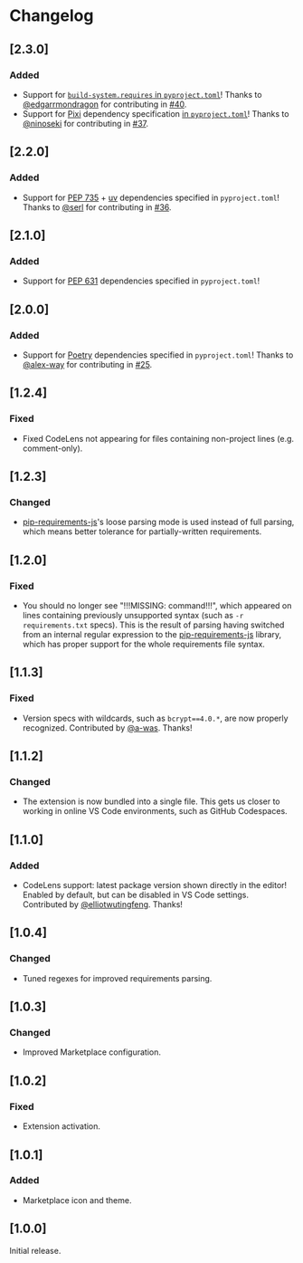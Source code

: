 # Changelog

## [2.3.0]

### Added

-   Support for [`build-system.requires` in `pyproject.toml`](https://setuptools.pypa.io/en/latest/build_meta.html)! Thanks to [@edgarrmondragon](https://github.com/edgarrmondragon) for contributing in [#40](https://github.com/Twixes/pypi-assistant/pull/40).
-   Support for [Pixi](https://pixi.sh/) dependency specification [in `pyproject.toml`](https://pixi.sh/latest/python/pyproject_toml/)! Thanks to [@ninoseki](https://github.com/ninoseki) for contributing in [#37](https://github.com/Twixes/pypi-assistant/pull/37).

## [2.2.0]

### Added

-   Support for [PEP 735](https://peps.python.org/pep-0735/) + [uv](https://docs.astral.sh/uv/reference/settings/) dependencies specified in `pyproject.toml`! Thanks to [@serl](https://github.com/serl) for contributing in [#36](https://github.com/Twixes/pypi-assistant/pull/36).

## [2.1.0]

### Added

-   Support for [PEP 631](https://peps.python.org/pep-0631/) dependencies specified in `pyproject.toml`!

## [2.0.0]

### Added

-   Support for [Poetry](https://python-poetry.org/docs/pyproject/#dependencies-and-dependency-groups) dependencies specified in `pyproject.toml`! Thanks to [@alex-way](https://github.com/alex-way) for contributing in [#25](https://github.com/Twixes/pypi-assistant/pull/25).

## [1.2.4]

### Fixed

-   Fixed CodeLens not appearing for files containing non-project lines (e.g. comment-only).

## [1.2.3]

### Changed

-   [pip-requirements-js](https://github.com/Twixes/pip-requirements-js)'s loose parsing mode is used instead of full parsing, which means better tolerance for partially-written requirements.

## [1.2.0]

### Fixed

-   You should no longer see "!!!MISSING: command!!!", which appeared on lines containing previously unsupported syntax (such as `-r requirements.txt` specs). This is the result of parsing having switched from an internal regular expression to the [pip-requirements-js](https://github.com/Twixes/pip-requirements-js) library, which has proper support for the whole requirements file syntax.

## [1.1.3]

### Fixed

-   Version specs with wildcards, such as `bcrypt==4.0.*`, are now properly recognized. Contributed by [@a-was](https://github.com/a-was). Thanks!

## [1.1.2]

### Changed

-   The extension is now bundled into a single file. This gets us closer to working in online VS Code environments, such as GitHub Codespaces.

## [1.1.0]

### Added

-   CodeLens support: latest package version shown directly in the editor! Enabled by default, but can be disabled in VS Code settings. Contributed by [@elliotwutingfeng](https://github.com/elliotwutingfeng). Thanks!

## [1.0.4]

### Changed

-   Tuned regexes for improved requirements parsing.

## [1.0.3]

### Changed

-   Improved Marketplace configuration.

## [1.0.2]

### Fixed

-   Extension activation.

## [1.0.1]

### Added

-   Marketplace icon and theme.

## [1.0.0]

Initial release.
